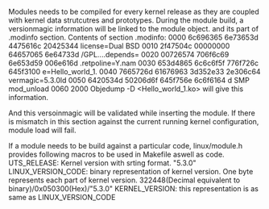 Modules needs to be compiled for every kernel release as they are coupled with kernel data strutcutres and prototypes.
During the module build, a versionmagic information will be linked to the module object. and its part of .modinfo section.
	Contents of section .modinfo:
	 0000 6c696365 6e73653d 4475616c 20425344  license=Dual BSD
	 0010 2f47504c 00000000 64657065 6e64733d  /GPL....depends=
	 0020 00726574 706f6c69 6e653d59 006e616d  .retpoline=Y.nam
	 0030 653d4865 6c6c6f5f 776f726c 645f3100  e=Hello_world_1.
	 0040 7665726d 61676963 3d352e33 2e306c64  vermagic=5.3.0ld
	 0050 6420534d 50206d6f 645f756e 6c6f6164  d SMP mod_unload
	 0060 2000 
	Objedump -D <Hello_world_1.ko> will give this information.

And this versoinmagic will be validated while inserting the module. 
If there is mismatch in this section against the current running kernel configuration, module load will fail.

If a module needs to be build against a particular code, linux/module.h provides following macros to be used in Makefile aswell as code.
UTS_RELEASE: Kernel version with srting format. "5.3.0"
LINUX_VERSION_CODE: binary representation of kernel version. One byte represents each part of kernel version. 
	322448(Decimal equivalent to binary)/0x050300(Hex)/"5.3.0"
KERNEL_VERSION: this representation is as same as LINUX_VERSION_CODE
